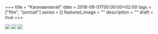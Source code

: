 +++
title =  "Karavaanserail"
date = 2018-09-01T00:00:00+02:00
tags = ["film", "portrait"]
series = []
featured_image = ""
description = ""
draft = true
+++

![](/img/2018/Karavaanserail/Karavaanserail-1.jpg)
![](/img/2018/Karavaanserail/Karavaanserail-2.jpg)
![](/img/2018/Karavaanserail/Karavaanserail-3.jpg)